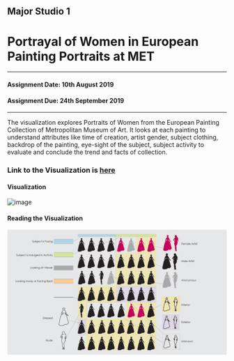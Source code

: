 ## Major Studio 1<br/>
# Portrayal of Women in European Painting Portraits at MET<br/>
---------------------------------------------------
#### Assignment Date: 10th August 2019<br/>
#### Assignment Due: 24th September 2019 <br/>
-----------------------------------------------------
The visualization explores Portraits of Women from the European Painting Collection of Metropolitan Museum of Art. It looks at each painting to understand attributes like time of creation, artist gender, subject clothing, backdrop of the painting, eye-sight of the subject, subject activity to evaluate and conclude the trend and facts of collection. <br/>

### Link to the Visualization is [here](https://salonieshah.github.io/Major-Studio-1/3.Distortion/)

#### Visualization
![image](https://github.com/salonieshah/Major-Studio-1/blob/master/1.Potrayal_of_Women_at_MET/Images/Portrayal_of_Women.jpg)
<br>
#### Reading the Visualization
![image](https://github.com/salonieshah/Major-Studio-1/blob/master/1.Potrayal_of_Women_at_MET/Images/Legend.JPG)
<br>


